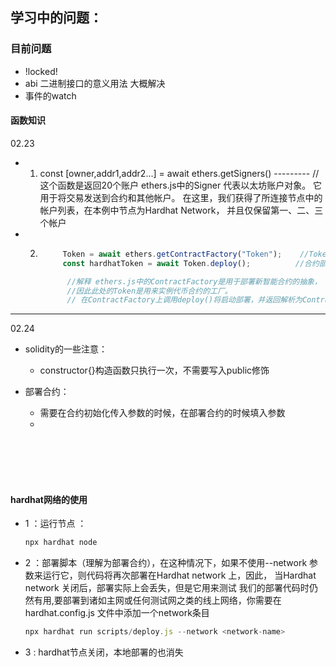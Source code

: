 ## 学习中的问题：

###  目前问题
* !locked!
*  abi 二进制接口的意义用法   大概解决
*  事件的watch



####  函数知识
02.23
-  1.  const [owner,addr1,addr2...] = await ethers.getSigners()   ---------  //这个函数是返回20个账户
    ethers.js中的Signer 代表以太坊账户对象。 它用于将交易发送到合约和其他帐户。 
    在这里，我们获得了所连接节点中的帐户列表，在本例中节点为Hardhat Network，
    并且仅保留第一、二、三个帐户
- 2. 
      ```js 
           Token = await ethers.getContractFactory("Token");    //Token相当于合约本体
           const hardhatToken = await Token.deploy();          //合约部署完，harddatToken就是合约的方法集合体
     
            //解释 ethers.js中的ContractFactory是用于部署新智能合约的抽象，
            //因此此处的Token是用来实例代币合约的工厂。
            // 在ContractFactory上调用deploy()将启动部署，并返回解析为Contract的Promise。 
 
      ```
---
02.24
- solidity的一些注意：
  - constructor{}构造函数只执行一次，不需要写入public修饰


- 部署合约：
  - 需要在合约初始化传入参数的时候，在部署合约的时候填入参数
  - 






<br/>      
<br/>
<br/>
<br/>


####  hardhat网络的使用
- 1 ：运行节点 ：
    ```js
    npx hardhat node
    ``` 
- 2 ：部署脚本（理解为部署合约），在这种情况下，如果不使用--network 
参数来运行它，则代码将再次部署在Hardhat network 上，因此，
当Hardhat network 关闭后，部署实际上会丢失，但是它用来测试
我们的部署代码时仍然有用,要部署到诸如主网或任何测试网之类的线上网络，你需要在hardhat.config.js 文件中添加一个network条目
    ```js
    npx hardhat run scripts/deploy.js --network <network-name>
    ```
- 3 : hardhat节点关闭，本地部署的也消失
